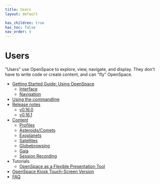 ```yaml
---
title: Users
layout: default

has_children: true
has_toc: false
nav_order: 4
---
```


# Users
"Users" use OpenSpace to explore, view, navigate, and display.  They don't have to write code or create content, and can "fly" OpenSpace.

- [Getting Started Guide: Using OpenSpace](getting-started/general)
    - [Interface](getting-started/interface)
    - [Navigation](getting-started/navigation)
- [Using the commandline](commandline)
- [Release notes](release-notes/index)
  - [v0.16.0](release-notes/v0160)
  - [v0.16.1](release-notes/v0161)
- [Content](content)
  - [Profiles](content/profiles/index)
  - [Asteroids/Comets](content/asteroids)
  - [Exoplanets](content/exoplanets)
  - [Satellites](content/satellites)
  - [Globebrowsing](content/globebrowsing)
  - [Gaia](content/gaia)
  - [Session Recording](content/session-recording)
- Tutorials
  - [OpenSpace as a Flexible Presentation Tool](tutorials/flexible-presentation)
- [OpenSpace Kiosk Touch-Screen Version](kiosk)
- [FAQ](faq)
